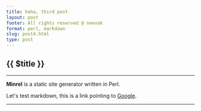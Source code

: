 ```yaml
---
title: haha, third post
layout: post
footer: All rights reserved @ neevek
format: perl, markdown
slug: post4.html
type: post
---
```


## {{ $title }}

---

**Minrel** is a static site generator written in Perl.

Let's test markdown, this is a link pointing to [Google](https://www.google.com).

---
